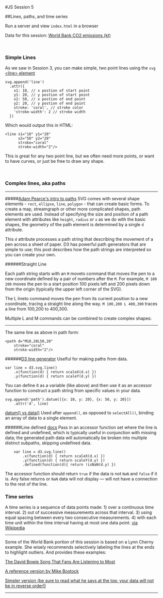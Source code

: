 #JS Session 5

##Lines, paths, and time series

Run a server and view `index.html` in a browser

Data for this session: [World Bank CO2 emissions (kt)](http://data.worldbank.org/indicator/EN.ATM.CO2E.KT?page=6)

<br>

### Simple Lines

As we saw in Session 3, you can make simple, two point lines using the `svg` [&#60;line&#62; element](https://developer.mozilla.org/en-US/docs/Web/SVG/Element/line)

	svg.append('line')
	  .attr({
	    x1: 10, // x postion of start point
	    y1: 20, // y postion of start point
	    x2: 50, // x postion of end point
	    y2: 20, // y postion of end point
	    stroke: 'coral', // stroke color
	    'stroke-width': 2 // stroke width
	  })

Which would output this in HTML:

    <line x1="10" y1="20" 
          x2="50" y2="20" 
          stroke="coral" 
          stroke-width="2"/>

This is great for any two point line, but we often need more points, or want to have curves, or just be free to draw any shape.

<br>

### Complex lines, aka paths

----------------
#####[Adam Pearce's intro to paths](http://roadtolarissa.com/blog/2015/02/22/svg-path-strings/)
SVG comes with several shape elements - `rect`, `ellipse`, `line`, `polygon` - that can create basic forms. To create a map, streamgraph or other more complicated shapes, path elements are used. Instead of specifying the size and position of a path element with attributes like `height`, `radius` or `x` as we do with the basic shapes, the geometry of the path element is determined by a single `d` attribute.

This `d` attribute processes a path string that describing the movement of a pen across a sheet of paper. D3 has powerful path generators that are simple to use; this post describes how the path strings are interpreted so you can create your own.

######Straight Line

Each path string starts with an `M` moveto command that moves the pen to a new coordinate defined by a pair of numbers after the `M`. For example, `M 100 200` moves the pen to a start position 100 pixels left and 200 pixels down from the origin (typically the upper left corner of the SVG).

The L lineto command moves the pen from its current position to a new coordinate, tracing a straight line along the way. `M 100,200 L 400,300` traces a line from 100,200 to 400,300.

Multiple L and M commands can be combined to create complex shapes:

----------------


The same line as above in path form:

	<path d="M10,20L50,20"
		stroke="coral" 
    	stroke-width="2"/>
    	
    	

######[D3 line generator](https://github.com/mbostock/d3/wiki/SVG-Shapes#_line) 
Uselful for making paths from data.
	
	var line = d3.svg.line()
	    .x(function(d) { return scaleX(d.x) })
	    .y(function(d) { return scaleY(d.y) })

You can define it as a variable (like above) and then use it as an accessor function to construct a path string from specific values in your data.

	svg.append('path').datum([{x: 10, y: 20}, {x: 50, y: 20}])
    	.attr('d', line)
    	
[datum() vs data()](https://github.com/mbostock/d3/wiki/Selections#datum) Used after `append()`, as opposed to `selectAll()`, binding an array of data to a single element.

######Line defined [docs](https://github.com/mbostock/d3/wiki/SVG-Shapes#line_defined)
Pass in an accessor function set where the line is defined and undefined, which is typically useful in conjunction with missing data; the generated path data will automatically be broken into multiple distinct subpaths, skipping undefined data.

		var line = d3.svg.line()
	    	.x(function(d) { return scaleX(d.x) })
	    	.y(function(d) { return scaleY(d.y) })
	    	.defined(function(d){ return !isNaN(d.y) })
	    	
The accessor function should return `true` if the data is not `NaN` and `false` if it is. Any false returns or `NaN` data will not display — will not have a connection to the rest of the line.

### Time series
A time series is a sequence of data points made: 1) over a continuous time interval. 2) out of successive measurements across that interval. 3) using equal spacing between every two consecutive measurements. 4) with each time unit within the time interval having at most one data point. [via Wikipedia](https://en.wikipedia.org/wiki/Time_series)

----------------
Some of the World Bank portion of this session is based on a Lynn Cherny example. She wisely recommends selectively labeling the lines at the ends to highlight outliers. And provides these examples:

[The David Bowie Song That Fans Are Listening to Most](http://www.nytimes.com/interactive/2016/01/12/upshot/david-bowie-songs-that-fans-are-listening-most-heroes-starman-major-tom.html)

[A reference version by Mike Bostock](http://bl.ocks.org/mbostock/3884955)

[Simpler version (be sure to read what he says at the top; your data will not be in reverse order!)](http://bl.ocks.org/d3noob/8603837)

----------------